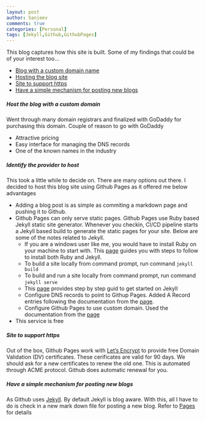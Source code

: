 ```yaml
---
layout: post
author: Sanjeev
comments: true
categories: [Personal]
tags: [Jekyll,Github,GithubPages]
---
```

This blog captures how this site is built. Some of my findings that could be of your interest too... 

* [Blog with a custom domain name](#host-the-blog-with-a-custom-domain)
* [Hosting the blog site](#identify-the-provider-to-host)
* [Site to support https](#site-to-support-https)
* [Have a simple mechanism for posting new blogs](#have-a-simple-mechanism-for-posting-new-blogs)

##### Host the blog with a custom domain
Went through many domain registrars and finalized with GoDaddy for purchasing this domain. Couple of reason to go with GoDaddy
* Attractive pricing
* Easy interface for managing the DNS records
* One of the known names in the industry

##### Identify the provider to host
This took a little while to decide on. There are many options out there. I decided to host this blog site using Github Pages as it offered me below advantages
* Adding a blog post is as simple as commiting a markdown page and pushing it to Github.
* Github Pages can only serve static pages. Github Pages use Ruby based Jekyll static site generator. Whenever you checkin, CI/CD pipeline starts a Jekyll based build to generate the static pages for your site. Below are some of the notes related to Jekyll.
	* If you are a windows user like me, you would have to install Ruby on your machine to start with. This [page](https://jekyllrb.com/docs/installation/windows/) guides you with steps to follow to install both Ruby and Jekyll.
	* To build a site locally from command prompt, run command <code>jekyll build</code>
	* To build and run a site locally from command prompt, run command <code>jekyll serve</code>
	* This [page](https://jekyllrb.com/docs/step-by-step/01-setup/) provides step by step guid to get started on Jekyll
	* Configure DNS records to point to Githup Pages. Added A Record entries following the documentation from the [page](https://help.github.com/articles/setting-up-an-apex-domain/#configuring-a-records-with-your-dns-provider).
	* Configure Github Pages to use custom domain. Used the documentation from the [page](https://help.github.com/articles/adding-or-removing-a-custom-domain-for-your-github-pages-site/)
* This service is free
		
##### Site to support https
Out of the box, Github Pages work with [Let’s Encrypt](https://letsencrypt.org/) to provide free Domain Validation (DV) certificates. These cerificates are valid for 90 days. We should ask for a new certificates to renew the old one. This is automated through ACME protocol. Github does automatic renewal for you.

##### Have a simple mechanism for posting new blogs
As Github uses [Jekyll](https://jekyllrb.com). By default Jekyll is blog aware. With this, all I have to do is check in a new mark down file for posting a new blog. Refer to [Pages](https://jekyllrb.com/docs/posts/) for details
